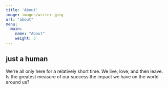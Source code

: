 ```yaml
---
title: 'About'
image: images/writer.jpeg
url: "about"
menu:
  main:
    name: "About"
    weight: 3
---
```


## just a human

We're all only here for a relatively short time.
We live, love, and then leave. 
Is the greatest measure of our success the impact we have on the world around us?